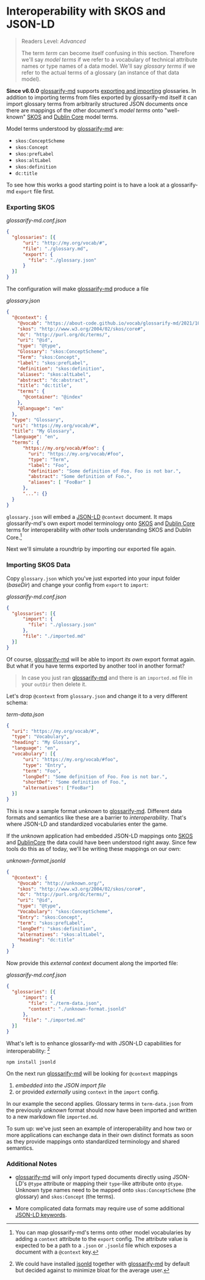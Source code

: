 # Interoperability with SKOS and JSON-LD

[glossarify-md]: https://github.com/about-code/glossarify-md
[doc-export-import]: ../README.md#structured-export-and-import
[headingidalgorithm]: ../README.md#headingidalgorithm
[SKOS]: http://w3.org/skos/
[DC]: http://purl.org/dc/terms/
[LD]: https://www.w3.org/standards/semanticweb/ontology
[JSON-LD]: https://json-ld.org
[JSON-LD Spec]: https://www.w3.org/TR/json-ld/
[jsonld]: https://npmjs.com/package/jsonld
[vocabularies]: https://www.w3.org/standards/semanticweb/ontology
[OWL]: https://www.w3.org/TR/2012/REC-owl2-overview-20121211/
[sample-export]: ../test/output-expected/config-glossaries/export-and-glossary-uri/glossary.json

> Readers Level: *Advanced*
>
> The term *term* can become itself confusing in this section. Therefore we'll say *model terms* if we refer to a vocabulary of technical attribute names or type names of a data model. We'll say *glossary terms* if we refer to the actual terms of a glossary (an instance of that data model).

**Since v6.0.0** [glossarify-md] supports [exporting and importing][doc-export-import] glossaries. In addition to importing terms from files exported by glossarify-md itself it can import glossary terms from arbitrarily structured JSON documents once there are mappings of the other document's *model terms* onto "well-known" [SKOS] and [Dublin Core][DC] model terms.

Model terms understood by [glossarify-md] are:

- `skos:ConceptScheme`
- `skos:Concept`
- `skos:prefLabel`
- `skos:altLabel`
- `skos:definition`
- `dc:title`

To see how this works a good starting point is to have a look at a glossarify-md `export` file first.

### Exporting SKOS

*glossarify-md.conf.json*
~~~json
{
  "glossaries": [{
      "uri": "http://my.org/vocab/#",
      "file": "./glossary.md",
      "export": {
        "file": "./glossary.json"
      }
  }]
}
~~~

The configuration will make [glossarify-md] produce a file

*glossary.json*
~~~json
{
  "@context": {
    "@vocab": "https://about-code.github.io/vocab/glossarify-md/2021/10/#",
    "skos": "http://www.w3.org/2004/02/skos/core#",
    "dc": "http://purl.org/dc/terms/",
    "uri": "@id",
    "type": "@type",
    "Glossary": "skos:ConceptScheme",
    "Term": "skos:Concept",
    "label": "skos:prefLabel",
    "definition": "skos:definition",
    "aliases": "skos:altLabel",
    "abstract": "dc:abstract",
    "title": "dc:title",
    "terms": {
      "@container": "@index"
    },
    "@language": "en"
  },
  "type": "Glossary",
  "uri": "https://my.org/vocab/#",
  "title": "My Glossary",
  "language": "en",
  "terms": {
      "https://my.org/vocab/#foo": {
        "uri": "https://my.org/vocab/#foo",
        "type": "Term",
        "label": "Foo",
        "definition": "Some definition of Foo. Foo is not bar.",
        "abstract": "Some definition of Foo.",
        "aliases": [ "FooBar" ]
      },
      "...": {}
  }
}
~~~

`glossary.json` will embed a [JSON-LD] `@context` document. It maps glossarify-md's own export model terminology onto [SKOS] and [Dublin Core][DC] terms for interoperability with *other* tools understanding SKOS and Dublin Core.[^1]

[^1]: You can map glossarify-md's terms onto other model vocabularies by adding a `context` attribute to the `export` config. The attribute value is expected to be a path to a `.json` or `.jsonld` file which exposes a document with a `@context` key.

Next we'll simulate a roundtrip by importing our exported file again.

### Importing SKOS Data

Copy `glossary.json` which you've just exported into your input folder (*baseDir*) and change your config from `export` to `import`:

*glossarify-md.conf.json*
~~~json
{
  "glossaries": [{
      "import": {
        "file": "./glossary.json"
      },
      "file": "./imported.md"
  }]
}
~~~

Of course, [glossarify-md] will be able to import *its own* export format again. But what if you have terms exported by another tool in another format?

> In case you just ran [glossarify-md] and there is an `imported.md` file in your `outDir` then delete it.

Let's drop `@context` from `glossary.json` and change it to a very different schema:

*term-data.json*
~~~json
{
  "uri": "https://my.org/vocab/#",
  "type": "Vocabulary",
  "heading": "My Glossary",
  "language": "en",
  "vocabulary": [{
      "uri": "https://my.org/vocab/#foo",
      "type": "Entry",
      "term": "Foo",
      "longDef": "Some definition of Foo. Foo is not bar.",
      "shortDef": "Some definition of Foo.",
      "alternatives": ["FooBar"]
  }]
}
~~~

This is now a sample format *unknown* to [glossarify-md]. Different data formats and semantics like these are a barrier to *interoperability*. That's where JSON-LD and standardized vocabularies enter the game.

If the *unknown* application had embedded JSON-LD mappings onto [SKOS] and [DublinCore][DC] the data could have been understood right away. Since few tools do this as of today, we'll be writing these mappings on our own:

*unknown-format.jsonld*
~~~json
{
  "@context": {
    "@vocab": "http://unknown.org/",
    "skos": "http://www.w3.org/2004/02/skos/core#",
    "dc": "http://purl.org/dc/terms/",
    "uri": "@id",
    "type": "@type",
    "Vocabulary": "skos:ConceptScheme",
    "Entry": "skos:Concept",
    "term": "skos:prefLabel",
    "longDef": "skos:definition",
    "alternatives": "skos:altLabel",
    "heading": "dc:title"
  }
}
~~~

Now provide this *external context* document along the imported file:

*glossarify-md.conf.json*
~~~json
{
  "glossaries": [{
      "import": {
        "file": "./term-data.json",
        "context": "./unknown-format.jsonld"
      },
      "file": "./imported.md"
  }]
}
~~~

What's left is to enhance glossarify-md with JSON-LD capabilities for interoperability: [^2]

~~~
npm install jsonld
~~~

[^2]: We could have installed [jsonld] together with [glossarify-md] by default but decided against to minimize bloat for the average user.

On the next run [glossarify-md] will be looking for `@context` mappings

1. *embedded into the JSON import file*
2. or provided *externally* using `context` in the `import` config.

In our example the second applies. Glossary terms in `term-data.json` from the previously *unknown* format should now have been imported and written to a new markdown file `imported.md`.

To sum up: we've just seen an example of interoperability and how two or more applications can exchange data in their own distinct formats as soon as they provide mappings onto standardized terminology and shared semantics.

### Additional Notes

- [glossarify-md] will only import typed documents directly using JSON-LD's `@type` attribute or mapping their `type`-like attribute onto `@type`. Unknown type names need to be mapped onto `skos:ConceptScheme` (the glossary) and  `skos:Concept` (the terms).

- More complicated data formats may require use of some additional [JSON-LD keywords][JSON-LD Spec].
